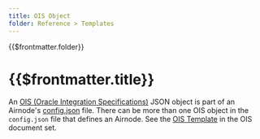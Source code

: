 ```yaml
---
title: OIS Object
folder: Reference > Templates
---
```


<TitleSpan>{{$frontmatter.folder}}</TitleSpan>

# {{$frontmatter.title}}

<VersionWarning/>

An [OIS (Oracle Integration Specifications)](/ois/v1.0.0/) JSON object is part
of an Airnode's [config.json](../deployment-files/config-json.md) file. There
can be more than one OIS object in the `config.json` file that defines an
Airnode. See the [OIS Template](/ois/v1.0.0/ois-template.md) in the OIS document
set.
